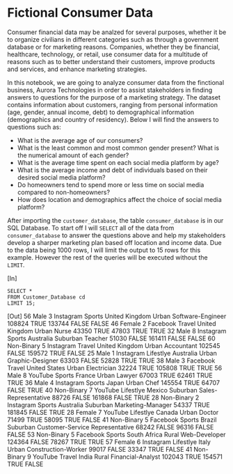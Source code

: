 # Fictional Consumer Data
Consumer financial data may be analzed for several purposes, whether it be to organize civilians in different categories such as through a government database or for marketing reasons. Companies, whether they be financial, healthcare, technology, or retail, use consumer data for a multitude of reasons such as to better understand their customers, improve products and services, and enhance marketing strategies. 

In this notebook, we are going to analyze consumer data from the finctional business, Aurora Technologies in order to assist stakeholders in finding answers to questions for the purpose of a marketing strategy. The dataset contains information about customers, ranging from personal information (age, gender, annual income, debt) to demographical information (demographics and country of residency). Below I will find the answers to questions such as:

- What is the average age of our consumers? 
- What is the least common and most common gender present? What is the numerical amount of each gender? 
- What is the average time spent on each social media platform by age? 
- What is the average income and debt of individuals based on their desired social media platform?
- Do homeowners tend to spend more or less time on social media compared to non-homeowners?
- How does location and demographics affect the choice of social media platform?

After importing the ```customer_database```, the table ```consumer_database``` is in our SQL Database. To start off I will ``` SELECT ``` all of the data from ```consumer_database``` to answer the questions above and help my stakeholders develop a sharper marketing plan based off location and income data. Due to the data being 1000 rows, I will limit the output to 15 rows for this example. However the rest of the queries will be executed without the ```LIMIT```.

[In]

```
SELECT *
FROM Customer_Database cd
LIMIT 15;
```
[Out]
56	Male	3	Instagram	Sports	United Kingdom	Urban	Software-Engineer	108824	TRUE	133744	FALSE	FALSE
46	Female	2	Facebook	Travel	United Kingdom	Urban	Nurse	43350	TRUE	47803	TRUE	TRUE
32	Male	8	Instagram	Sports	Australia	Suburban	Teacher	51030	FALSE	161411	FALSE	FALSE
60	Non-Binary	5	Instagram	Travel	United Kingdom	Urban	Accountant	102545	FALSE	159572	TRUE	FALSE
25	Male	1	Instagram	Lifestlye	Australia	Urban	Graphic-Designer	63303	FALSE	52828	TRUE	TRUE
38	Male	3	Facebook	Travel	United States	Urban	Electrician	32224	TRUE	105808	TRUE	TRUE
56	Male	8	YouTube	Sports	France	Urban	Lawyer	67003	TRUE	62461	TRUE	TRUE
36	Male	4	Instagram	Sports	Japan	Urban	Chef	145554	TRUE	64707	FALSE	TRUE
40	Non-Binary	7	YouTube	Lifestlye	Mexico	Suburban	Sales-Representative	88726	FALSE	161868	FALSE	TRUE
28	Non-Binary	2	Instagram	Sports	Australia	Suburban	Marketing-Manager	54337	TRUE	181845	FALSE	TRUE
28	Female	7	YouTube	Lifestlye	Canada	Urban	Doctor	71499	TRUE	58095	TRUE	FALSE
41	Non-Binary	5	Facebook	Sports	Brazil	Suburban	Customer-Service Representative	68242	FALSE	96316	FALSE	FALSE
53	Non-Binary	5	Facebook	Sports	South Africa	Rural	Web-Developer	124364	FALSE	78267	TRUE	TRUE
57	Female	6	Instagram	Lifestlye	Italy	Urban	Construction-Worker	99017	FALSE	33347	TRUE	FALSE
41	Non-Binary	9	YouTube	Travel	India	Rural	Financial-Analyst	102043	TRUE	154571	TRUE	FALSE



